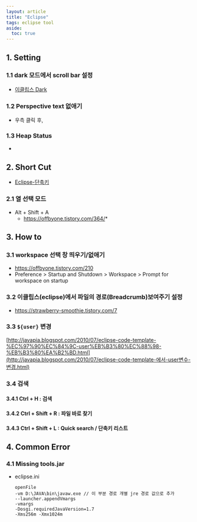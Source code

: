 ```yaml
---
layout: article
title: "Eclipse"
tags: eclipse tool
aside:
  toc: true
---
```




## 1. Setting

### 1.1 dark 모드에서 scroll bar 설정

- [이클립스 Dark](https://devesim.tistory.com/36)

### 1.2 Perspective text 없애기

- 우측 클릭 후,

### 1.3 Heap Status

- 



## 2. Short Cut

- [Eclipse-단축키](https://effectiveprogramming.tistory.com/entry/Eclipse-단축키)

### 2.1 열 선택 모드

- Alt + Shift + A
  - https://offbyone.tistory.com/364/*



## 3. How to

### 3.1 workspace 선택 창 띄우기/없애기

- https://offbyone.tistory.com/210
- Preference > Startup and Shutdown > Workspace > Prompt for workspace on startup

### 3.2 이클립스(eclipse)에서 파일의 경로(Breadcrumb)보여주기 설정

- https://strawberry-smoothie.tistory.com/7



### 3.3 `${user}` 변경

[http://javapia.blogspot.com/2010/07/eclipse-code-template-%EC%97%90%EC%84%9C-user%EB%B3%80%EC%88%98-%EB%B3%80%EA%B2%BD.html](http://javapia.blogspot.com/2010/07/eclipse-code-template-에서-user변수-변경.html)



### 3.4 검색

#### 3.4.1 Ctrl + H : 검색

#### 3.4.2 Ctrl + Shift + R : 파일 바로 찾기

#### 3.4.3 Ctrl + Shift + L : Quick search / 단축키 리스트





## 4. Common Error

### 4.1 Missing tools.jar

- eclipse.ini

  ```text
  openFile 
  -vm D:\JAVA\bin\javaw.exe // 이 부분 경로 개별 jre 경로 값으로 추가
  --launcher.appendVmargs 
  -vmargs 
  -Dosgi.requiredJavaVersion=1.7 
  -Xms256m -Xmx1024m
  ```

  